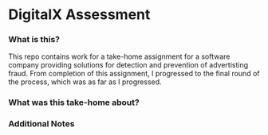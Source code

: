 # DigitalX Assessment

### What is this?

This repo contains work for a take-home assignment for a software company providing solutions for detection and prevention of advertisting fraud. From completion of this assignment, I progressed to the final round of the process, which was as far as I progressed.

### What was this take-home about?

### Additional Notes
